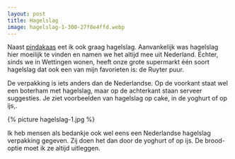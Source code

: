 ```yaml
---
layout: post
title: Hagelslag
image: hagelslag-1-300-27f8e4ffd.webp
---
```


Naast [pindakaas](https://roaldin.ch/pindakaas) eet ik ook graag hagelslag. Aanvankelijk was hagelslag hier moeilijk te vinden en namen we het altijd mee uit Nederland. Echter, sinds we in Wettingen wonen, heeft onze grote supermarkt één soort hagelslag dat ook een van mijn favorieten is: de Ruyter puur.

De verpakking is iets anders dan de Nederlandse. Op de voorkant staat wel een boterham met hagelslag, maar op de achterkant staan serveer suggesties. Je ziet voorbeelden van hagelslag op cake, in de yoghurt of op ijs,.

{% picture hagelslag-1.jpg %}

Ik heb mensen als bedankje ook wel eens een Nederlandse hagelslag verpakking gegeven. Zij doen het dan door de yoghurt of op ijs. De brood-optie moet ik ze altijd uitleggen.
